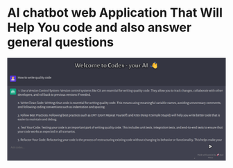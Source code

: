 # AI chatbot web Application That Will Help You code and also answer general questions
![Open AI Codepal](client/assets/sreenshot.png)

